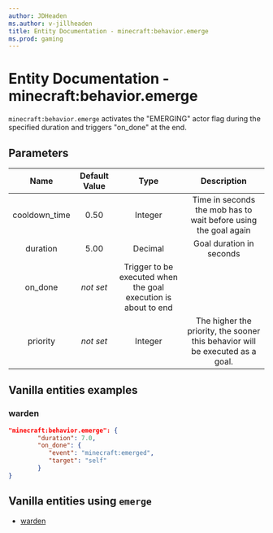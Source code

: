 ```yaml
---
author: JDHeaden
ms.author: v-jillheaden
title: Entity Documentation - minecraft:behavior.emerge
ms.prod: gaming
---
```


# Entity Documentation - minecraft:behavior.emerge

`minecraft:behavior.emerge` activates the "EMERGING" actor flag during the specified duration and triggers "on_done" at the end.

## Parameters

| Name| Default Value| Type| Description |
|:-----------:|:-----------:|:-----------:|:-----------:|
| cooldown_time| 0.50| Integer| Time in seconds the mob has to wait before using the goal again |
| duration| 5.00| Decimal| Goal duration in seconds |
| on_done| *not set* | Trigger to be executed when the goal execution is about to end |
|priority|*not set*|Integer|The higher the priority, the sooner this behavior will be executed as a goal.|

## Vanilla entities examples

### warden

```json
"minecraft:behavior.emerge": {
        "duration": 7.0,
        "on_done": {
           "event": "minecraft:emerged",
           "target": "self"
        }
}
```

## Vanilla entities using `emerge`

- [warden](../../../../Source/VanillaBehaviorPack_Snippets/entities/warden.md)
